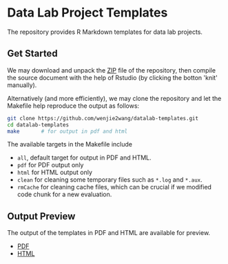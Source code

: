 Data Lab Project Templates
==============================

The repository provides R Markdown templates for data lab projects.


## Get Started

We may download and unpack the [ZIP][zip] file of the repository, then compile
the source document with the help of Rstudio (by clicking the botton 'knit'
manually).

Alternatively (and more efficiently), we may clone the repository and let the
Makefile help reproduce the output as follows:

```bash
git clone https://github.com/wenjie2wang/datalab-templates.git
cd datalab-templates
make       # for output in pdf and html
```

The available targets in the Makefile include

- `all`, default target for output in PDF and HTML.
- `pdf` for PDF output only
- `html`  for HTML output only
- `clean` for cleaning some temporary files such as `*.log` and `*.aux`.
- `rmCache` for cleaning cache files, which can be crucial if we modified
    code chunk for a new evaluation.


## Output Preview

The output of the templates in PDF and HTML are available for preview.

- [PDF](https://wenjie-stat.me/datalab-templates/template.pdf)
- [HTML](https://wenjie-stat.me/datalab-templates)



[zip]: https://github.com/wenjie2wang/datalab-templates/archive/master.zip
